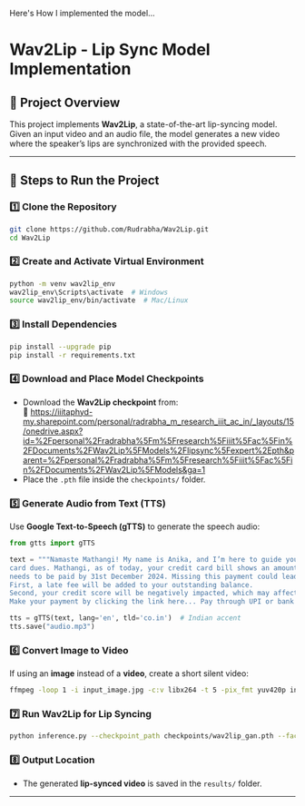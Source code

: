 Here's How I implemented the model...

# Wav2Lip - Lip Sync Model Implementation

## 📌 Project Overview  
This project implements **Wav2Lip**, a state-of-the-art lip-syncing model. Given an input video and an audio file, the model generates a new video where the speaker’s lips are synchronized with the provided speech.

---

## 🚀 Steps to Run the Project  

### **1️⃣ Clone the Repository**
```bash
git clone https://github.com/Rudrabha/Wav2Lip.git
cd Wav2Lip
```

### **2️⃣ Create and Activate Virtual Environment**
```bash
python -m venv wav2lip_env
wav2lip_env\Scripts\activate  # Windows
source wav2lip_env/bin/activate  # Mac/Linux
```

### **3️⃣ Install Dependencies**
```bash
pip install --upgrade pip
pip install -r requirements.txt
```

### **4️⃣ Download and Place Model Checkpoints**
- Download the **Wav2Lip checkpoint** from:  
  💽 https://iiitaphyd-my.sharepoint.com/personal/radrabha_m_research_iiit_ac_in/_layouts/15/onedrive.aspx?id=%2Fpersonal%2Fradrabha%5Fm%5Fresearch%5Fiiit%5Fac%5Fin%2FDocuments%2FWav2Lip%5FModels%2Flipsync%5Fexpert%2Epth&parent=%2Fpersonal%2Fradrabha%5Fm%5Fresearch%5Fiiit%5Fac%5Fin%2FDocuments%2FWav2Lip%5FModels&ga=1  
- Place the `.pth` file inside the `checkpoints/` folder.

### **5️⃣ Generate Audio from Text (TTS)**
Use **Google Text-to-Speech (gTTS)** to generate the speech audio:
```python
from gtts import gTTS

text = """Namaste Mathangi! My name is Anika, and I’m here to guide you through managing your credit 
card dues. Mathangi, as of today, your credit card bill shows an amount due of INR 5,053 which 
needs to be paid by 31st December 2024. Missing this payment could lead to two significant consequences: 
First, a late fee will be added to your outstanding balance. 
Second, your credit score will be negatively impacted, which may affect your future borrowing ability. 
Make your payment by clicking the link here... Pay through UPI or bank transfer. Thank you!"""

tts = gTTS(text, lang='en', tld='co.in')  # Indian accent
tts.save("audio.mp3")
```

### **6️⃣ Convert Image to Video**
If using an **image** instead of a **video**, create a short silent video:
```bash
ffmpeg -loop 1 -i input_image.jpg -c:v libx264 -t 5 -pix_fmt yuv420p input_video.mp4
```

### **7️⃣ Run Wav2Lip for Lip Syncing**
```bash
python inference.py --checkpoint_path checkpoints/wav2lip_gan.pth --face input_video.mp4 --audio audio.mp3
```

### **8️⃣ Output Location**
- The generated **lip-synced video** is saved in the `results/` folder.

---
